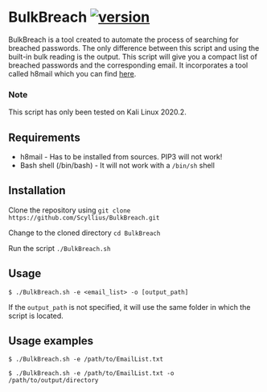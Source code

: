 # BulkBreach [![version](https://img.shields.io/badge/version-1.0-red.svg)](https://semver.org)

BulkBreach is a tool created to automate the process of searching for breached passwords. The only difference between this script and using the built-in bulk reading is the output. This script will give you a compact list of breached passwords and the corresponding email. It incorporates a tool called h8mail which you can find [here](https://github.com/khast3x/h8mail).

### Note
This script has only been tested on Kali Linux 2020.2. 

## Requirements
* h8mail - Has to be installed from sources. PIP3 will not work!
* Bash shell (/bin/bash) - It will not work with a `/bin/sh` shell

## Installation
Clone the repository using `git clone https://github.com/Scyllius/BulkBreach.git`

Change to the cloned directory `cd BulkBreach`

Run the script `./BulkBreach.sh`

## Usage

`$ ./BulkBreach.sh -e <email_list> -o [output_path]`

If the `output_path` is not specified, it will use the same folder in which the script is located.


## Usage examples

`$ ./BulkBreach.sh -e /path/to/EmailList.txt`

`$ ./BulkBreach.sh -e /path/to/EmailList.txt -o /path/to/output/directory`
